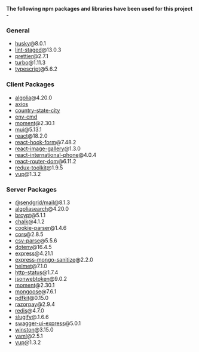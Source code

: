 **The following npm packages and libraries have been used for this project -**

### General

- [husky](https://typicode.github.io/husky/)@8.0.1
- [lint-staged](https://github.com/lint-staged/lint-staged#readme)@13.0.3
- [prettier](https://prettier.io/)@2.7.1
- [turbo](https://turbo.build/)@1.11.3
- [typescript](https://www.typescriptlang.org/)@5.6.2

### Client Packages

- [algolia](https://www.algolia.com/doc/)@4.20.0
- [axios](https://axios-http.com/docs/intro)
- [country-state-city](https://countrystatecity.in/docs/)
- [env-cmd](https://www.npmjs.com/package/env-cmd)
- [moment](https://momentjs.com/)@2.30.1
- [mui](https://mui.com/)@5.13.1
- [react](https://react.dev/)@18.2.0
- [react-hook-form](https://react-hook-form.com/)@7.48.2
- [react-image-gallery](https://www.npmjs.com/package/react-image-gallery)@1.3.0
- [react-international-phone](https://react-international-phone.vercel.app/)@4.0.4
- [react-router-dom](https://reactrouter.com/en/main)@6.11.2
- [redux-toolkit](https://redux-toolkit.js.org/)@1.9.5
- [yup](https://npmjs.com/package/yup)@1.3.2

### Server Packages

- [@sendgrid/mail](https://github.com/sendgrid/sendgrid-nodejs/tree/main/packages/mail#readme)@8.1.3
- [algoliasearch](https://www.algolia.com/doc/)@4.20.0
- [brcypt](https://www.npmjs.com/package/bcrypt)@5.1.1
- [chalk](https://github.com/chalk/chalk#readme)@4.1.2
- [cookie-parser](https://www.npmjs.com/package/cookie-parser)@1.4.6
- [cors](https://www.npmjs.com/package/cors)@2.8.5
- [csv-parse](https://csv.js.org/parse/)@5.5.6
- [dotenv](https://csv.js.org/parse/)@16.4.5
- [express](https://expressjs.com/)@4.21.1
- [express-mongo-sanitize](https://www.npmjs.com/package/express-mongo-sanitize)@2.2.0
- [helmet](https://helmetjs.github.io/)@7.1.0
- [http-status](https://www.npmjs.com/package/http-status)@1.7.4
- [jsonwebtoken](https://jwt.io/)@9.0.2
- [moment](https://momentjs.com/)@2.30.1
- [mongoose](https://mongoosejs.com/)@7.6.1
- [pdfkit](https://pdfkit.org/)@0.15.0
- [razorpay](https://razorpay.com/docs/payments/server-integration/nodejs/payment-gateway/)@2.9.4
- [redis](https://redis.io/)@4.7.0
- [slugify](https://www.npmjs.com/package/slugify)@.1.6.6
- [swagger-ui-express](https://www.npmjs.com/package/swagger-ui-express)@5.0.1
- [winston](https://www.npmjs.com/package/winston)@3.15.0
- [yaml](https://npmjs.com/package/yaml)@2.5.1
- [yup](https://npmjs.com/package/yup)@1.3.2
